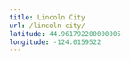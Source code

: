 ```yaml
---
title: Lincoln City
url: /lincoln-city/
latitude: 44.961792200000005
longitude: -124.0159522
---
```

